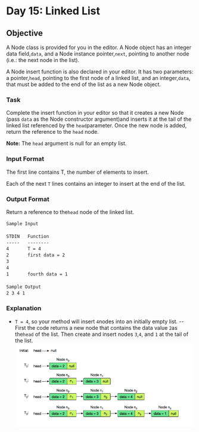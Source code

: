 # Day 15: Linked List

## Objective
A Node class is provided for you in the editor. A Node object has an integer data field,`data`, and a Node instance pointer,`next`, pointing to another node (i.e.: the next node in the list).

A Node insert function is also declared in your editor. It has two parameters: a pointer,`head`, pointing to the first node of a linked list, and an integer,`data`, that must be added to the end of the list as a new Node object.

### Task 
Complete the insert function in your editor so that it creates a new Node (pass `data` as the Node constructor argument)and inserts it at the tail of the linked list referenced by the `head`parameter. Once the new node is added, return the reference to the `head` node.

**Note:** The `head` argument is null for an empty list.

### Input Format

The first line contains T, the number of elements to insert. 

Each of the next `T` lines contains an integer to insert at the end of the list.

### Output Format

Return a reference to the`head` node of the linked list.
```markdown
Sample Input

STDIN   Function
-----   --------
4       T = 4
2       first data = 2
3
4
1       fourth data = 1 

Sample Output
2 3 4 1 
```
### Explanation
- `T = 4`, so your method will insert `4`nodes into an initially empty list. 
-- First the code returns a new node that contains the
data value `2`as the`head` of the list. Then create and insert nodes `3`,`4`, and `1` at the tail of the list.
![explanation](Day15_explanation.png)

